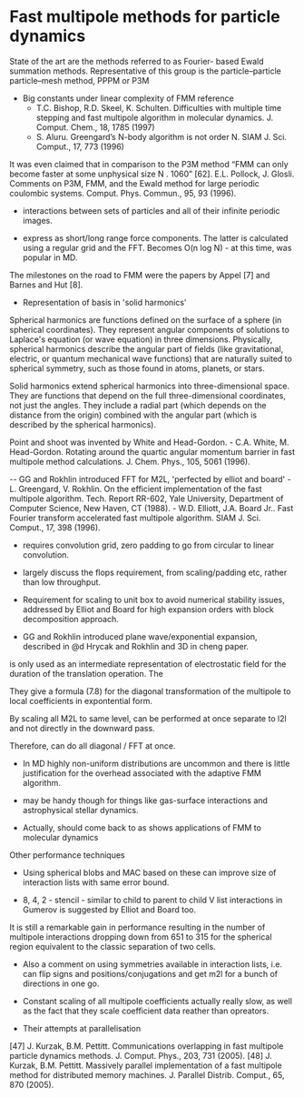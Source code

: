 # Fast multipole methods for particle dynamics


State of the art are the methods referred to as Fourier- based Ewald summation methods. Representative of this group is the particle–particle particle–mesh method, PPPM or P3M

- Big constants under linear complexity of FMM reference
    - T.C. Bishop, R.D. Skeel, K. Schulten. Difficulties with multiple time stepping and fast multipole algorithm in molecular dynamics. J. Comput. Chem., 18, 1785 (1997)
    - S. Aluru. Greengard’s N-body algorithm is not order N. SIAM J. Sci. Comput., 17, 773 (1996)

It was even claimed that in comparison to the P3M method “FMM can only become faster at some unphysical size N . 1060” [62].
    E.L. Pollock, J. Glosli. Comments on P3M, FMM, and the Ewald method for large periodic coulombic systems. Comput. Phys. Commun., 95, 93 (1996).

- interactions between sets of particles and all of their infinite periodic images.

- express as short/long range force components. The latter is calculated using a regular grid and the FFT. Becomes O(n log N) - at this time, was popular in MD.


The milestones on the road to FMM were the papers by Appel [7] and Barnes and Hut [8].

- Representation of basis in 'solid harmonics'

Spherical harmonics are functions defined on the surface of a sphere (in spherical coordinates). They represent angular components of solutions to Laplace's equation (or wave equation) in three dimensions. Physically, spherical harmonics describe the angular part of fields (like gravitational, electric, or quantum mechanical wave functions) that are naturally suited to spherical symmetry, such as those found in atoms, planets, or stars.

Solid harmonics extend spherical harmonics into three-dimensional space. They are functions that depend on the full three-dimensional coordinates, not just the angles. They include a radial part (which depends on the distance from the origin) combined with the angular part (which is described by the spherical harmonics).



Point and shoot was invented by White and Head-Gordon.
    - C.A. White, M. Head-Gordon. Rotating around the quartic angular momentum barrier in fast multipole method calculations. J. Chem. Phys., 105, 5061 (1996).


-- GG and Rokhlin introduced FFT for M2L, 'perfected by elliot and board'
    - L. Greengard, V. Rokhlin. On the efficient implementation of the fast multipole algorithm. Tech. Report RR-602, Yale University, Department of Computer Science, New Haven, CT (1988).
    - W.D. Elliott, J.A. Board Jr.. Fast Fourier transform accelerated fast multipole algorithm. SIAM J. Sci. Comput., 17, 398 (1996).


- requires convolution grid, zero padding to go from circular to linear convolution.
- largely discuss the flops requirement, from scaling/padding etc, rather than low throughput.

- Requirement for scaling to unit box to avoid numerical stability issues, addressed by Elliot and Board for high expansion orders with block decomposition approach.

- GG and Rokhlin introduced plane wave/exponential expansion, described in @d Hrycak and Rokhlin and 3D in cheng paper.

is only used as an intermediate representation of electrostatic field for the duration of the translation operation. The

They give a formula (7.8) for the diagonal transformation of the multipole to local coefficients in expontential form.

By scaling all M2L to same level, can be performed at once separate to l2l and not directly in the downward pass.

Therefore, can do all diagonal / FFT at once.


- In MD highly non-uniform distributions are uncommon and there is little justification for the overhead associated with the adaptive FMM algorithm.

- may be handy though for things like gas-surface interactions and astrophysical stellar dynamics.

- Actually, should come back to as shows applications of FMM to molecular dynamics

Other performance techniques

- Using spherical blobs and MAC based on these can improve size of interaction lists with same error bound.

- 8, 4, 2 - stencil - similar to child to parent to child V list interactions in Gumerov is suggested by Elliot and Board too.


It is still a remarkable gain in performance resulting in the number of multipole interactions dropping down from 651 to 315 for the spherical region equivalent to the classic separation of two cells.

- Also a comment on using symmetries available in interaction lists, i.e. can flip signs and positions/conjugations and get m2l for a bunch of directions in one go.

- Constant scaling of all multipole coefficients actually really slow, as well as the fact that they scale coefficient data reather than opreators.

- Their attempts at parallelisation

[47] J. Kurzak, B.M. Pettitt. Communications overlapping in fast multipole particle dynamics methods. J. Comput. Phys., 203, 731 (2005).
[48] J. Kurzak, B.M. Pettitt. Massively parallel implementation of a fast multipole method for distributed memory machines. J. Parallel Distrib. Comput., 65, 870 (2005).

